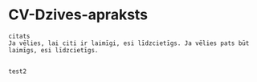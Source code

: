 # CV-Dzives-apraksts
```
citats
Ja vēlies, lai citi ir laimīgi, esi līdzcietīgs. Ja vēlies pats būt laimīgs, esi līdzcietīgs.


```
```
test2
```
